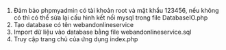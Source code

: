 1. Đảm bảo phpmyadmin có tài khoản root và mật khẩu 123456, nếu không có thì có thể sửa lại cấu hình kết nối mysql trong file DatabaseIO.php
2. Tạo database có tên webandonlineservice
3. Import dữ liệu vào database bằng file webandonlineservice.sql
4. Truy cập trang chủ của ứng dụng index.php
